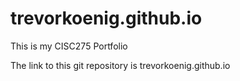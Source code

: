 # trevorkoenig.github.io
This is my CISC275 Portfolio


The link to this git repository is trevorkoenig.github.io
